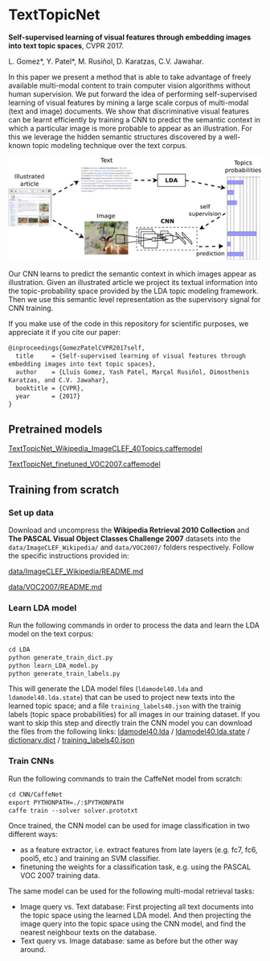# TextTopicNet
**Self-supervised learning of visual features through embedding images into text topic spaces**, CVPR 2017.

L. Gomez*, Y. Patel*, M. Rusiñol, D. Karatzas, C.V. Jawahar.

In this paper we present a method that is able to take advantage of freely available multi-modal content to train computer vision algorithms without human supervision. We put forward the idea of performing self-supervised learning of visual features by mining a large scale corpus of multi-modal (text and image) documents. We show that discriminative visual features can be learnt efficiently by training a CNN to predict the semantic context in which a particular image is more probable to appear as an illustration. For this we leverage the hidden semantic structures discovered by a well-known topic modeling technique over the text corpus.

![TextTopicNet diagram](./texttopicnet.png)

Our CNN learns to predict the semantic context in which images appear as illustration. Given an illustrated article we project its textual information into the topic-probability space provided by the LDA topic modeling framework. Then we use this semantic level representation as the supervisory signal for CNN training.

If you make use of the code in this repository for scientific purposes, we appreciate it if you cite our paper:

```
@inproceedings{GomezPatelCVPR2017self,
  title     = {Self-supervised learning of visual features through embedding images into text topic spaces},
  author    = {Lluis Gomez, Yash Patel, Marçal Rusiñol, Dimosthenis Karatzas, and C.V. Jawahar},
  booktitle = {CVPR},
  year      = {2017}
}
```

## Pretrained models

[TextTopicNet_Wikipedia_ImageCLEF_40Topics.caffemodel](https://drive.google.com/open?id=0B52HmBFhEpdCTldNYjk5TnFTTDA)

[TextTopicNet_finetuned_VOC2007.caffemodel](https://drive.google.com/open?id=0B52HmBFhEpdCUElJVVZKU1FibTA)

## Training from scratch

### Set up data

Download and uncompress the **Wikipedia Retrieval 2010 Collection** and  **The PASCAL Visual Object Classes Challenge 2007** datasets into the ``data/ImageCLEF_Wikipedia/`` and ``data/VOC2007/`` folders respectively. Follow the specific instructions provided in:

[data/ImageCLEF_Wikipedia/README.md](data/ImageCLEF_Wikipedia/README.md)

[data/VOC2007/README.md](data/VOC2007/README.md)

### Learn LDA model

Run the following commands in order to process the data and learn the LDA model on the text corpus:

```
cd LDA
python generate_train_dict.py
python learn_LDA_model.py
python generate_train_labels.py
```

This will generate the LDA model files (``ldamodel40.lda`` and ``ldamodel40.lda.state``) that can be used to project new texts into the learned topic space; and a file ``training_labels40.json`` with the trainig labels (topic space probabilities) for all images in our training dataset. If you want to skip this step and directly train the CNN model you can download the files from the following links: [ldamodel40.lda](https://drive.google.com/open?id=0B52HmBFhEpdCZUM1MXNoR1h3RFU) / [ldamodel40.lda.state](https://drive.google.com/open?id=0B52HmBFhEpdCWDV6SXZGaDlYcWs) / [dictionary.dict](https://drive.google.com/open?id=0B52HmBFhEpdCTVJKa3hnS3VRVkE) / [training_labels40.json](https://drive.google.com/open?id=0B52HmBFhEpdCTDZTSDFMVWswNEU)

### Train CNNs

Run the following commands to train the CaffeNet model from scratch:

```
cd CNN/CaffeNet
export PYTHONPATH=./:$PYTHONPATH
caffe train --solver solver.prototxt
```

Once trained, the CNN model can be used for image classification in two different ways:
* as a feature extractor, i.e. extract features from late layers (e.g. fc7, fc6, pool5, etc.) and training an SVM classifier.
* finetuning the weights for a classification task, e.g. using the PASCAL VOC 2007 training data.

The same model can be used for the following multi-modal retrieval tasks:
* Image query vs. Text database: First projecting all text documents into the topic space using the learned LDA model. And then projecting the image query into the topic space using the CNN model, and find the nearest neighbour texts on the database.
* Text query vs. Image database: same as before but the other way around.

